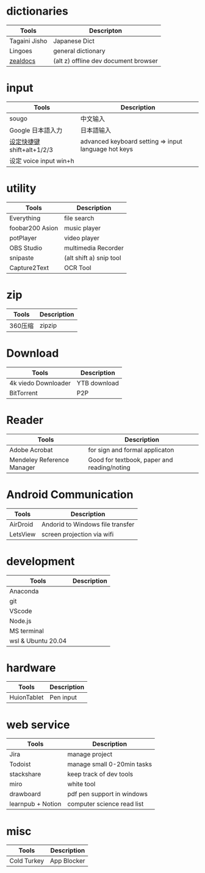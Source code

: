 # dictionaries


|Tools|Descripton|
|--|--|
|Tagaini Jisho|Japanese Dict|
|Lingoes|general dictionary||
|[zealdocs](https://zealdocs.org/)|(alt z) offline dev document browser||

# input
|Tools|Description|
|--|--|
|sougo|中文输入|
|Google 日本語入力|日本語输入|
|[设定快捷键](https://www.digitalcitizen.life/keyboard-language-shortcut/) shift+alt+1/2/3|advanced keyboard setting => input language hot keys|
|设定 voice input win+h|


# utility
|Tools|Description|
|--|--|
|Everything|file search|
|foobar200 Asion|music player|
|potPlayer|video player|
|OBS Studio|multimedia Recorder|
|snipaste|(alt shift a) snip tool|
|Capture2Text|OCR Tool|
# zip
|Tools|Description|
|--|--|
|360压缩|zipzip|




# Download
|Tools|Description|
|--|--|
|4k viedo Downloader|YTB download|
|BitTorrent|P2P|


# Reader
|Tools|Description|
|--|--|
|Adobe Acrobat|for sign and formal applicaton|
|Mendeley Reference Manager|Good for textbook, paper and reading/noting|

# Android Communication 
|Tools|Description|
|--|--|
|AirDroid|Andorid to Windows file transfer|
|LetsView|screen projection via wifi|



# development
|Tools|Description|
|--|--|
|Anaconda|
|git|
|VScode|
|Node.js|
|MS terminal|
|wsl & Ubuntu 20.04|


# hardware
|Tools|Description|
|--|--|
|HuionTablet|Pen input|

# web service
|Tools|Description|
|--|--|
|Jira|manage project|
|Todoist|manage small 0-20min tasks|
|stackshare|keep track of dev tools|
|miro|white tool|
|drawboard|pdf pen support in windows|
|learnpub + Notion|computer science read list|

# misc
|Tools|Description|
|--|--|
|Cold Turkey|App Blocker|


